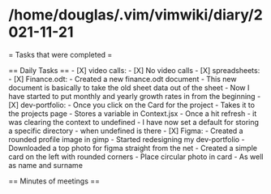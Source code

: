# /home/douglas/.vim/vimwiki/diary/2021-11-21

= Tasks that were completed =

== Daily Tasks ==
    - [X] video calls:
        - [X] No video calls
    - [X] spreadsheets:
		- [X] Finance.odt:
			- Created a new finance.odt document
			- This new document is basically to take the old sheet data out of the sheet 
			- Now I have started to put monthly and yearly growth rates in from the beginning
	- [X] dev-portfolio:
		- Once you click on the Card for the project
		- Takes it to the projects page
		- Stores a variable in Context.jsx
		- Once a hit refresh
		- it was clearing the context to undefined
		- I have now set a default for storing a specific directory
		- when undefined is there
	- [X] Figma:
		- Created a rounded profile image in gimp
		- Started redesigning my dev-portfolio
		- Downloaded a top photo for figma straight from the net
		- Created a simple card on the left with rounded corners
		- Place circular photo in card
		- As well as name and surname

== Minutes of meetings ==

